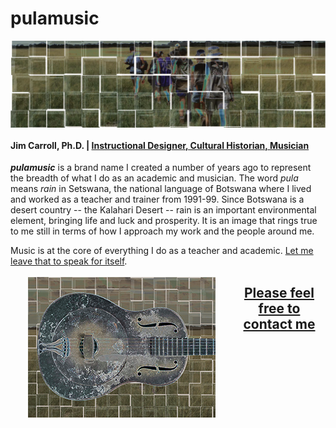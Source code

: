 <script src="https://kit.fontawesome.com/f7c95b156e.js" crossorigin="anonymous"></script>

# pulamusic

<img src="assets/Walking-Central-Kalahari-solarized-tiles-strip.png" alt="Walking through the Central Kalahari Game Reserve" align="center" class="feature-img">

#### Jim Carroll, Ph.D. | [Instructional Designer, Cultural Historian, Musician](https://github.com/pulamusic)

***pulamusic*** is a brand name I created a number of years ago to represent the breadth of what I do as an academic and musician. The word *pula* means *rain* in Setswana, the national language of Botswana where I lived and worked as a teacher and trainer from 1991-99. Since Botswana is a desert country -- the Kalahari Desert -- rain is an important environmental element, bringing life and luck and prosperity. It is an image that rings true to me still in terms of how I approach my work and the people around me.

Music is at the core of everything I do as a teacher and academic. [Let me leave that to speak for itself](https://soundcloud.com/pulamusic).

<a href="https://soundcloud.com/pulamusic" target="_blank">
  <img src="assets/kalahari-duolian-thumbnail.png" alt="Kalahari Duolian" align="left" style="margin: 0.2em 2em;" class="soundcloud-img">
</a>

<a href="mailto:contact@pulamusic.com"><h2 align="center">Please feel free to contact me</h2></a>

<div>
  <a href="https://github.com/pulamusic" target="_blank"><i class="fab fa-github"></i></a>
  <a href="https://twitter.com/pulamusic" target="_blank"><i class="fab fa-twitter-square"></i></a>
  <a href="https://pulablog.com/" target="_blank"><i class="fab fa-wordpress"></i></a>
</div>
